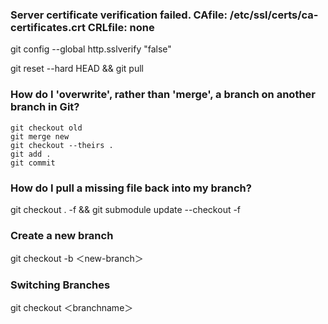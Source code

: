 ### Server certificate verification failed. CAfile: /etc/ssl/certs/ca-certificates.crt CRLfile: none
git config --global http.sslverify "false"

git reset --hard HEAD && git pull

### How do I 'overwrite', rather than 'merge', a branch on another branch in Git?
````git
git checkout old
git merge new
git checkout --theirs .
git add .
git commit
````

### How do I pull a missing file back into my branch?
git checkout . -f && git submodule update --checkout -f

### Create a new branch
git checkout -b ＜new-branch＞

### Switching Branches
git checkout ＜branchname＞
